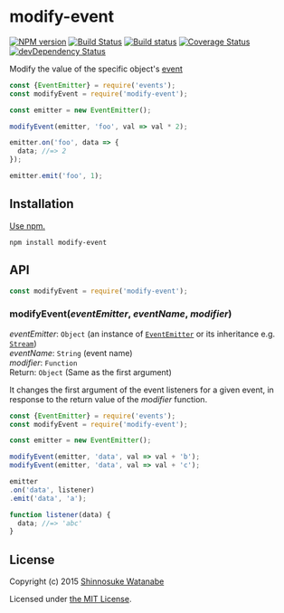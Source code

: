 # modify-event

[![NPM version](https://img.shields.io/npm/v/modify-event.svg)](https://www.npmjs.com/package/modify-event)
[![Build Status](https://travis-ci.org/shinnn/modify-event.svg?branch=master)](https://travis-ci.org/shinnn/modify-event)
[![Build status](https://ci.appveyor.com/api/projects/status/4noc4o9y40atakp3?svg=true)](https://ci.appveyor.com/project/ShinnosukeWatanabe/modify-event)
[![Coverage Status](https://img.shields.io/coveralls/shinnn/modify-event.svg)](https://coveralls.io/r/shinnn/modify-event)
[![devDependency Status](https://david-dm.org/shinnn/modify-event/dev-status.svg)](https://david-dm.org/shinnn/modify-event#info=devDependencies)

Modify the value of the specific object's [event](https://nodejs.org/api/events.html)

```javascript
const {EventEmitter} = require('events');
const modifyEvent = require('modify-event');

const emitter = new EventEmitter();

modifyEvent(emitter, 'foo', val => val * 2);

emitter.on('foo', data => {
  data; //=> 2
});

emitter.emit('foo', 1);
```

## Installation

[Use npm.](https://docs.npmjs.com/cli/install)

```
npm install modify-event
```

## API

```javascript
const modifyEvent = require('modify-event');
```

### modifyEvent(*eventEmitter*, *eventName*, *modifier*)

*eventEmitter*: `Object` (an instance of [`EventEmitter`](https://nodejs.org/api/events.html#events_class_events_eventemitter) or its inheritance e.g. [`Stream`](https://nodejs.org/api/stream.html#stream_stream))  
*eventName*: `String` (event name)  
*modifier*: `Function`  
Return: `Object` (Same as the first argument)

It changes the first argument of the event listeners for a given event, in response to the return value of the *modifier* function.

```javascript
const {EventEmitter} = require('events');
const modifyEvent = require('modify-event');

const emitter = new EventEmitter();

modifyEvent(emitter, 'data', val => val + 'b');
modifyEvent(emitter, 'data', val => val + 'c');

emitter
.on('data', listener)
.emit('data', 'a');

function listener(data) {
  data; //=> 'abc'
}
```

## License

Copyright (c) 2015 [Shinnosuke Watanabe](https://github.com/shinnn)

Licensed under [the MIT License](./LICENSE).
